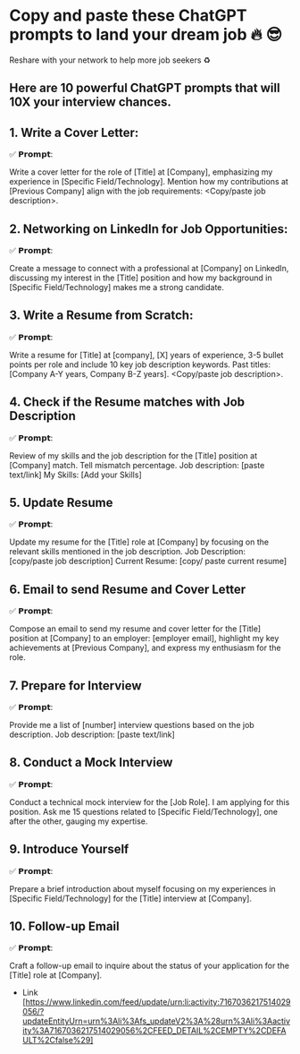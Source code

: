 
# Copy and paste these ChatGPT prompts to land your dream job 🔥 😎
Reshare with your network to help more job seekers ♻️

## Here are 10 powerful ChatGPT prompts that will 10X your interview chances.

## 1. Write a Cover Letter:

✅ 𝗣𝗿𝗼𝗺𝗽𝘁:

Write a cover letter for the role of [Title] at [Company], emphasizing my experience in [Specific Field/Technology]. Mention how my contributions at [Previous Company] align with the job requirements: <Copy/paste job description>.

## 2. Networking on LinkedIn for Job Opportunities:

✅ 𝗣𝗿𝗼𝗺𝗽𝘁:

Create a message to connect with a professional at [Company] on LinkedIn, discussing my interest in the [Title] position and how my background in [Specific Field/Technology] makes me a strong candidate.

## 3. Write a Resume from Scratch:

✅ 𝗣𝗿𝗼𝗺𝗽𝘁:

Write a resume for [Title] at [company], [X] years of experience, 3-5 bullet points per role and include 10 key job description keywords. Past titles: [Company A-Y years, Company B-Z years].
<Copy/paste job description>.

## 4. Check if the Resume matches with Job Description

✅ 𝗣𝗿𝗼𝗺𝗽𝘁:

Review of my skills and the job description for the [Title] position at [Company] match. Tell mismatch percentage.
Job description: [paste text/link]
My Skills: [Add your Skills]

## 5. Update Resume

✅ 𝗣𝗿𝗼𝗺𝗽𝘁:

Update my resume for the [Title] role at [Company] by focusing on the relevant skills mentioned in the job description.
Job Description: [copy/paste job description]
Current Resume: [copy/ paste current resume]

## 6. Email to send Resume and Cover Letter

✅ 𝗣𝗿𝗼𝗺𝗽𝘁:

Compose an email to send my resume and cover letter for the [Title] position at [Company] to an employer: [employer email], highlight my key achievements at [Previous Company], and express my enthusiasm for the role.

## 7. Prepare for Interview

✅ 𝗣𝗿𝗼𝗺𝗽𝘁:

Provide me a list of [number] interview questions based on the job description. Job description: [paste text/link]

## 8. Conduct a Mock Interview

✅ 𝗣𝗿𝗼𝗺𝗽𝘁:

Conduct a technical mock interview for the [Job Role]. I am applying for this position. Ask me 15 questions related to [Specific Field/Technology], one after the other, gauging my expertise.

## 9. Introduce Yourself

✅ 𝗣𝗿𝗼𝗺𝗽𝘁:

Prepare a brief introduction about myself focusing on my experiences in [Specific Field/Technology] for the [Title] interview at [Company].

## 10. Follow-up Email

✅ 𝗣𝗿𝗼𝗺𝗽𝘁:

Craft a follow-up email to inquire about the status of your application for the [Title] role at [Company].



- Link [https://www.linkedin.com/feed/update/urn:li:activity:7167036217514029056/?updateEntityUrn=urn%3Ali%3Afs_updateV2%3A%28urn%3Ali%3Aactivity%3A7167036217514029056%2CFEED_DETAIL%2CEMPTY%2CDEFAULT%2Cfalse%29]